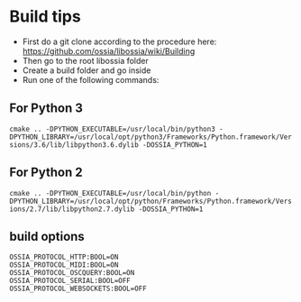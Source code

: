 # Build tips

* First do a git clone according to the procedure here: https://github.com/ossia/libossia/wiki/Building
* Then go to the root libossia folder
* Create a build folder and go inside
* Run one of the following commands:


## For Python 3
`cmake .. -DPYTHON_EXECUTABLE=/usr/local/bin/python3 -DPYTHON_LIBRARY=/usr/local/opt/python3/Frameworks/Python.framework/Versions/3.6/lib/libpython3.6.dylib -DOSSIA_PYTHON=1`

## For Python 2
`cmake .. -DPYTHON_EXECUTABLE=/usr/local/bin/python -DPYTHON_LIBRARY=/usr/local/opt/python/Frameworks/Python.framework/Versions/2.7/lib/libpython2.7.dylib -DOSSIA_PYTHON=1`

## build options
`OSSIA_PROTOCOL_HTTP:BOOL=ON`    
`OSSIA_PROTOCOL_MIDI:BOOL=ON`    
`OSSIA_PROTOCOL_OSCQUERY:BOOL=ON`    
`OSSIA_PROTOCOL_SERIAL:BOOL=OFF`    
`OSSIA_PROTOCOL_WEBSOCKETS:BOOL=OFF`   
